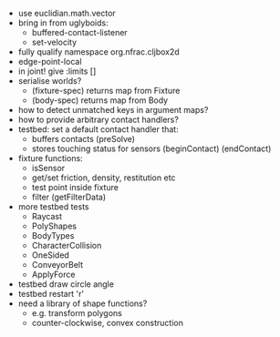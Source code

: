 
* use euclidian.math.vector
* bring in from uglyboids:
  * buffered-contact-listener
  * set-velocity
* fully qualify namespace org.nfrac.cljbox2d
* edge-point-local
* in joint! give :limits []
* serialise worlds?
  * (fixture-spec) returns map from Fixture
  * (body-spec) returns map from Body
* how to detect unmatched keys in argument maps?
* how to provide arbitrary contact handlers?
* testbed: set a default contact handler that:
  * buffers contacts (preSolve)
  * stores touching status for sensors (beginContact) (endContact)
* fixture functions:
  * isSensor
  * get/set friction, density, restitution etc
  * test point inside fixture
  * filter (getFilterData)
* more testbed tests
  * Raycast
  * PolyShapes
  * BodyTypes
  * CharacterCollision
  * OneSided
  * ConveyorBelt
  * ApplyForce
* testbed draw circle angle
* testbed restart 'r'
* need a library of shape functions?
  * e.g. transform polygons
  * counter-clockwise, convex construction
